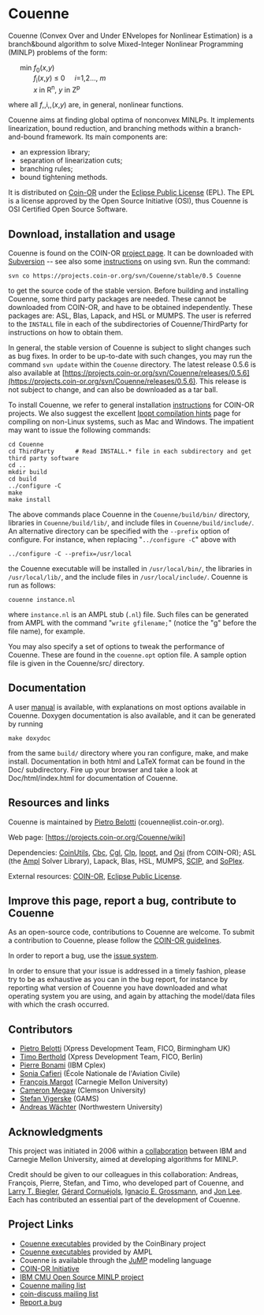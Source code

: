 # Couenne

Couenne (Convex Over and Under ENvelopes for Nonlinear Estimation) is a branch&bound algorithm to solve Mixed-Integer Nonlinear Programming (MINLP) problems of the form:

&nbsp;&nbsp;&nbsp;&nbsp;&nbsp; min <i>f</i><sub>0</sub>(<i>x</i>,<i>y</i>)<br/>
&nbsp;&nbsp;&nbsp;&nbsp;&nbsp;&nbsp;
&nbsp;&nbsp;&nbsp;&nbsp;&nbsp;     <i>f</i><sub>i</sub>(<i>x</i>,<i>y</i>) &le; 0&nbsp;&nbsp;&nbsp;&nbsp;&nbsp;<i>i</i>=1,2..., <i>m</i><br/>
&nbsp;&nbsp;&nbsp;&nbsp;&nbsp;&nbsp;
&nbsp;&nbsp;&nbsp;&nbsp;&nbsp;     <i>x</i> in R<sup>n</sup>,
                                   <i>y</i> in Z<sup>p</sup>

where all _f_,,i,,(_x_,_y_) are, in general, nonlinear functions. 

Couenne aims at finding global optima of nonconvex MINLPs. It implements linearization, bound reduction, and branching methods within a branch-and-bound framework. Its main components are:

 * an expression library;
 * separation of linearization cuts;
 * branching rules;
 * bound tightening methods.

It is distributed on [Coin-OR](http://www.coin-or.org) under the [Eclipse Public License](http://www.opensource.org/licenses/eclipse-1.0) (EPL). The EPL is a license approved by the Open Source Initiative (OSI), thus Couenne is OSI Certified Open Source Software.


## Download, installation and usage

Couenne is found on the COIN-OR [project page](https://projects.coin-or.org/). It can be downloaded with [Subversion](http://subversion.tigris.org) -- see also some [instructions](https://projects.coin-or.org/BuildTools/wiki/user-download#ObtainingtheCodeUsingSubversion) on using svn. Run the command:

```
svn co https://projects.coin-or.org/svn/Couenne/stable/0.5 Couenne
```

to get the source code of the stable version. Before building and installing Couenne, some third party packages are needed. These cannot be downloaded from COIN-OR, and have to be obtained independently.
These packages are: ASL, Blas, Lapack, and HSL or MUMPS.
The user is referred to the `INSTALL` file in each of the subdirectories of Couenne/ThirdParty for instructions on how to obtain them.

In general, the stable version of Couenne is subject to slight changes such as bug fixes. In order to be up-to-date with such changes, you may run the command `svn update` within the `Couenne` directory.
The latest release 0.5.6 is also available at [https://projects.coin-or.org/svn/Couenne/releases/0.5.6](https://projects.coin-or.org/svn/Couenne/releases/0.5.6). This release is not subject to change, and can also be downloaded as a tar ball.

To install Couenne, we refer to general installation [instructions](https://projects.coin-or.org/BuildTools/) for COIN-OR projects.
We also suggest the excellent [Ipopt compilation hints](https://projects.coin-or.org/Ipopt/wiki/CompilationHints) page for compiling on non-Linux systems, such as Mac and Windows.
The impatient may want to issue the following commands:

```
cd Couenne
cd ThirdParty      # Read INSTALL.* file in each subdirectory and get third party software
cd ..
mkdir build
cd build
../configure -C
make
make install
```

The above commands place Couenne in the `Couenne/build/bin/` directory, libraries in `Couenne/build/lib/`, and include files in `Couenne/build/include/`. An alternative directory can be specified with
the `--prefix` option of configure. For instance, when replacing "`../configure -C`" above with

```
../configure -C --prefix=/usr/local
```

the Couenne executable will be installed in `/usr/local/bin/`, the libraries in `/usr/local/lib/`, and the include files in `/usr/local/include/`.
Couenne is run as follows:

```
couenne instance.nl
```

where `instance.nl` is an AMPL stub (`.nl`) file. Such files can be generated from AMPL with the command "`write gfilename;`" (notice the "g" before the file name), for example.

You may also specify a set of options to tweak the performance of Couenne. These are found in the `couenne.opt` option file. A sample option file is given in the Couenne/src/ directory.


## Documentation

A user [manual](Couenne/doc/couenne-user-manual.pdf) is available, with explanations on most options available in Couenne. Doxygen documentation is also available, and it can be generated by running

```
make doxydoc
```

from the same `build/` directory where you ran configure, make, and make
install. Documentation in both html and LaTeX format can be found in
the Doc/ subdirectory. Fire up your browser and take a look at
Doc/html/index.html for documentation of Couenne.



## Resources and links

Couenne is maintained by [Pietro Belotti](http://myweb.clemson.edu/~pbelott) (couenne`@`list.coin-or.org).

Web page: [https://projects.coin-or.org/Couenne/wiki]

Dependencies: 
[CoinUtils](https://projects.coin-or.org/CoinUtils), 
[Cbc](https://projects.coin-or.org/Cbc), 
[Cgl](https://projects.coin-or.org/Cgl), 
[Clp](https://projects.coin-or.org/Clp), 
[Ipopt](https://projects.coin-or.org/Ipopt), and 
[Osi](https://projects.coin-or.org/Osi) (from COIN-OR);
ASL (the [Ampl](http://www.ampl.com) Solver Library),
Lapack,
Blas,
HSL,
MUMPS,
[SCIP](http://scip.zib.de), and
[SoPlex](http://soplex.zib.de).

External resources:  [COIN-OR](http://www.coin-or.org), 
[Eclipse Public License](http://www.opensource.org/licenses/eclipse-1.0).



## Improve this page, report a bug, contribute to Couenne

As an open-source code, contributions to Couenne are welcome. To submit a contribution to Couenne, please follow the [COIN-OR guidelines](http://www.coin-or.org/contributions.html).

In order to report a bug, use the [issue system](https://github.com/coin-or/Couenne/issues).

In order to ensure that your issue is addressed in a timely fashion, please try to be as exhaustive as you can in the bug report, for instance by reporting what version of Couenne you have downloaded and what operating system you are using, and again by attaching the model/data files with which the crash occurred.


## Contributors

 * [Pietro Belotti](http://myweb.clemson.edu/~pbelott) (Xpress Development Team, FICO, Birmingham UK)
 * [Timo Berthold](http://www.zib.de/berthold) (Xpress Development Team, FICO, Berlin)
 * [Pierre Bonami](http://pageperso.lif.univ-mrs.fr/~pierre.bonami/index.html) (IBM Cplex)
 * [Sonia Cafieri](http://www.recherche.enac.fr/~cafieri) (École Nationale de l'Aviation Civile)
 * [François Margot](http://wpweb2.tepper.cmu.edu/fmargot/index.html) (Carnegie Mellon University)
 * [Cameron Megaw](https://mthsc.clemson.edu/directory/view_person.py?person_id=218) (Clemson University)
 * [Stefan Vigerske](http://www.gams.com/~stefan/) (GAMS)
 * [Andreas Wächter](http://users.iems.northwestern.edu/~andreasw) (Northwestern University)



## Acknowledgments

This project was initiated in 2006 within a [collaboration](http://egon.cheme.cmu.edu/ibm/page.htm) between IBM and Carnegie Mellon University, aimed at developing algorithms for MINLP.

Credit should be given to our colleagues in this collaboration: Andreas, François, Pierre, Stefan, and Timo, who developed part of Couenne, and
[Larry T. Biegler](http://www.cheme.cmu.edu/people/faculty/lb01.htm), 
[Gérard Cornuéjols](http://integer.tepper.cmu.edu/),
[Ignacio E. Grossmann](http://www.cheme.cmu.edu/people/faculty/grossmann.htm), and
[Jon Lee](https://sites.google.com/site/jonleewebpage).
Each has contributed an essential part of the development of Couenne.


## Project Links

 * [Couenne executables](https://projects.coin-or.org/CoinBinary/browser/binary/Couenne) provided by the CoinBinary project
 * [Couenne executables](http://ampl.com/products/solvers/open-source/#couenne) provided by AMPL
 * Couenne is available through the [JuMP](https://github.com/JuliaOpt/JuMP.jl) modeling language
 * [COIN-OR Initiative](http://www.coin-or.org/)
 * [IBM CMU Open Source MINLP project](http://egon.cheme.cmu.edu/ibm/page.htm)
 * [Couenne mailing list](http://list.coin-or.org/mailman/listinfo/Couenne)
 * [coin-discuss mailing list](http://list.coin-or.org/mailman/listinfo/coin-discuss)
 * [Report a bug](https://github.com/coin-or/Couenne/issues)
